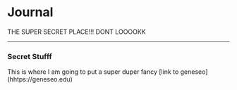# Journal

THE SUPER SECRET PLACE!!! DONT LOOOOKK 

---

### Secret Stufff

This is where I am going to put a super duper fancy [link to geneseo] (hhtps://geneseo.edu)
